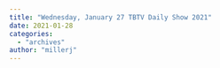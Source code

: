 ```yaml
---
title: "Wednesday, January 27 TBTV Daily Show 2021"
date: 2021-01-28
categories: 
  - "archives"
author: "millerj"
---
```



